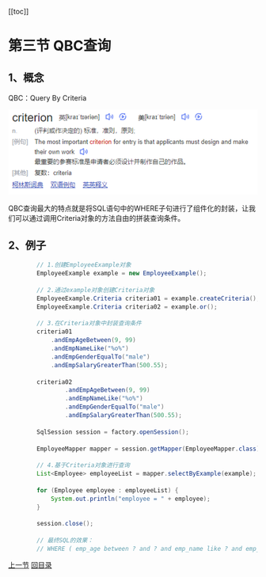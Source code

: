 [[toc]]

# 第三节 QBC查询

## 1、概念

QBC：Query By Criteria

![./images](./images/img010.png)

QBC查询最大的特点就是将SQL语句中的WHERE子句进行了组件化的封装，让我们可以通过调用Criteria对象的方法自由的拼装查询条件。



## 2、例子

```java
        // 1.创建EmployeeExample对象
        EmployeeExample example = new EmployeeExample();

        // 2.通过example对象创建Criteria对象
        EmployeeExample.Criteria criteria01 = example.createCriteria();
        EmployeeExample.Criteria criteria02 = example.or();

        // 3.在Criteria对象中封装查询条件
        criteria01
            .andEmpAgeBetween(9, 99)
            .andEmpNameLike("%o%")
            .andEmpGenderEqualTo("male")
            .andEmpSalaryGreaterThan(500.55);

        criteria02
                .andEmpAgeBetween(9, 99)
                .andEmpNameLike("%o%")
                .andEmpGenderEqualTo("male")
                .andEmpSalaryGreaterThan(500.55);

        SqlSession session = factory.openSession();

        EmployeeMapper mapper = session.getMapper(EmployeeMapper.class);

        // 4.基于Criteria对象进行查询
        List<Employee> employeeList = mapper.selectByExample(example);

        for (Employee employee : employeeList) {
            System.out.println("employee = " + employee);
        }

        session.close();

        // 最终SQL的效果：
        // WHERE ( emp_age between ? and ? and emp_name like ? and emp_gender = ? and emp_salary > ? ) or( emp_age between ? and ? and emp_name like ? and emp_gender = ? and emp_salary > ? )
```



[上一节](verse02.html) [回目录](index.html)